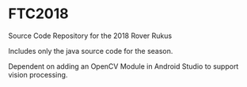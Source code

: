 # FTC2018
Source Code Repository for the 2018 Rover Rukus

Includes only the java source code for the season.

Dependent on adding an OpenCV Module in Android Studio to support vision processing.



